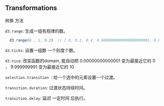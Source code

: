 ## Transformations

转换 方法

`d3.range`: 生成一组有规律的数。
```js
  d3.range(0 , 1, 0.2)  // [ 0, 0.2, 0.4, 0.6000000000000000000001, 0.8]; 参数1起始数; 参数2终止数;参数三数间距
```

`d3.ticks`: 设置一组数 一个刻度个数。 


`d3.nice`: 改变函数的domain, 能自动把 0.00000000000001 变为最接近它的 0 ， 9.999999991 变为最接近它的 10 

`selection.transition `: 给一个选中的元素设置一个过渡。

`transition.duration`: 过渡状态持续时间。

`transition.delay`: 延迟 一定时间 后执行。
 